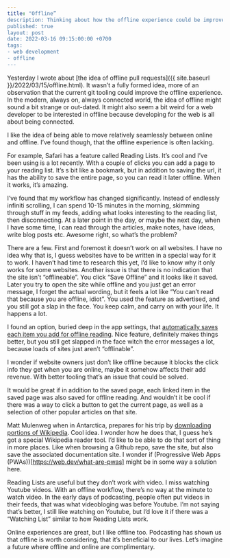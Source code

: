 ```yaml
---
title: "Offline”
description: Thinking about how the offline experience could be improved
published: true
layout: post
date: 2022-03-16 09:15:00:00 +0700
tags:
- web development
- offline
--- 
```

Yesterday I wrote about [the idea of offline pull requests]({{ site.baseurl }}/2022/03/15/offline.html). It wasn’t a fully formed idea, more of an observation that the current git tooling could improve the offline experience. In the modern, always on, always connected world, the idea of offline might sound a bit strange or out-dated. It might also seem a bit weird for a web developer to be interested in offline because developing for the web is all about being connected. 

I like the idea of being able to move relatively seamlessly between online and offline. I’ve found though, that the offline experience is often lacking.

For example, Safari has a feature called Reading Lists. It’s cool and I’ve been using is a lot recently. With a couple of clicks you can add a page to your reading list. It’s s bit like a bookmark, but in addition to saving the url, it has the ability to save the entire page, so you can read it later offline. When it works, it’s amazing. 

I’ve found that my workflow has changed significantly. Instead of endlessly infiniti scrolling, I can spend 10-15 minutes in the morning, skimming through stuff in my feeds, adding what looks interesting to the reading list, then disconnecting. At a later point in the day, or maybe the next day, when I have some time, I can read through the articles, make notes, have ideas, write blog posts etc. Awesome right, so what’s the problem?

There are a few. First and foremost it doesn’t work on all websites. I have no idea why that is, I guess websites have to be written in a special way for it to work. I haven’t had time to research this yet, I’d like to know why it only works for some websites. Another issue is that there is no indication that the site isn’t “offlineable”. You click “Save Offline” and it looks like it saved. Later you try to open the site while offline and you just get an error message, I forget the actual wording, but it feels a lot like “You can’t read that because you are offline, idiot”. You used the feature as advertised, and you still got a slap in the face. You keep calm, and carry on with your life. It happens a lot.

I found an option, buried deep in the app settings, that [automatically saves each item you add for offline reading](https://osxdaily.com/2021/11/05/how-to-save-reading-lists-offline-on-iphone-ipad-mac). Nice feature, definitely makes things better, but you still get slapped in the face witch the error messages a lot, because loads of sites just aren’t “offlinable”.

I wonder if website owners just don’t like offline because it blocks the click info they get when you are online, maybe it somehow affects their add revenue. With better tooling that’s an issue that could be solved.

It would be great if in addition to the saved page, each linked item in the saved page was also saved for offline reading. And wouldn’t it be cool if there was a way to click a button to get the current page, as well as a selection of other popular articles on that site.

Matt Mulenweg when in Antarctica, prepares for his trip by [downloading portions of Wikipedia](https://tim.blog/2022/03/09/matt-mullenweg-antarctica). Cool idea. I wonder how he does that, I guess he’s got a special Wikipedia reader tool. I’d like to be able to do that sort of thing in more places. Like when browsing a Github repo, save the site, but also save the associated documentation site. I wonder if (Progressive Web Apps (PWAs))[https://web.dev/what-are-pwas] might be in some way a solution here.

Reading Lists are useful but they don’t work with video. I miss watching Youtube videos. With an offline workflow, there’s no way at the minute to watch video. In the early days of podcasting, people often put videos in their feeds, that was what videobloging was before Youtube. I’m not saying that’s better, I still like watching on Youtube, but I’d love it if there was a “Watching List” similar to how Reading Lists work.

Online experiences are great, but I like offline too. Podcasting has shown us that offline is worth considering, that it’s beneficial to our lives. Let’s imagine a future where offline and online are complimentary.